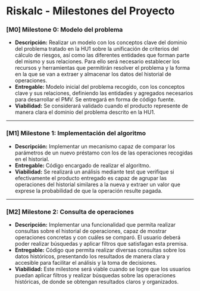 # Riskalc - Milestones del Proyecto

### [M0] Milestone 0: Modelo del problema
- **Descripción:** Realizar un modelo con los conceptos clave del dominio del problema tratado en la HU1 sobre la unificación de criterios del cálculo de riesgos, así como las diferentes entidades que forman parte del mismo y sus relaciones. Para ello será necesario establecer los recursos y herramientas que permitirán resolver el problema y la forma en la que se van a extraer y almacenar los datos del historial de operaciones.
- **Entregable:** Modelo inicial del problema recogido, con los conceptos clave y sus relaciones, definiendo las entidades y agregados necesarios para desarrollar el PMV. Se entregará en forma de código fuente.  
- **Viabilidad:** Se considerará validado cuando el producto represente de manera clara el dominio del problema descrito en la HU1.

---

### [M1] Milestone 1: Implementación del algoritmo  
- **Descripción:** Implementar un mecanismo capaz de comparar los parámetros de un nuevo préstamo con los de las operaciones recogidas en el historial.
- **Entregable:** Código encargado de realizar el algoritmo.
- **Viabilidad:** Se realizará un análisis mediante test que verifique si efectivamente el producto entregado es capaz de agrupar las operaciones del historial similares a la nueva y extraer un valor que exprese la probabilidad de que la operación resulte pagada.

---

### [M2] Milestone 2: Consulta de operaciones
- **Descripción:** Implementar una funcionalidad que permita realizar consultas sobre el historial de operaciones, capaz de mostrar operaciones concretas y con cuáles se comparó. El usuario deberá poder realizar búsquedas y aplicar filtros que satisfagan esta premisa.
- **Entregable:** Código que permita realizar diversas consultas sobre los datos históricos, presentando los resultados de manera clara y accesible para facilitar el análisis y la toma de decisiones.
- **Viabilidad:** Este milestone será viable cuando se logre que los usuarios puedan aplicar filtros y realizar búsquedas sobre las operaciones históricas, de donde se obtengan resultados claros y organizados.
